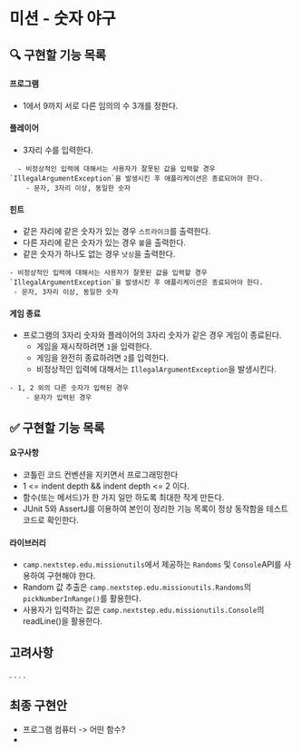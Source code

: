 # 미션 - 숫자 야구

## 🔍 구현할 기능 목록
#### 프로그램  
- 1에서 9까지 서로 다른 임의의 수 3개를 정한다.  
#### 플레이어  
- 3자리 수를 입력한다.
```TEXT
  - 비정상적인 입력에 대해서는 사용자가 잘못된 값을 입력할 경우 `IllegalArgumentException`을 발생시킨 후 애플리케이션은 종료되어야 한다.
    - 문자, 3자리 이상, 동일한 숫자  
```

#### 힌트
- 같은 자리에 같은 숫자가 있는 경우 `스트라이크`를 출력한다.  
- 다른 자리에 같은 숫자가 있는 경우 `볼`을 출력한다.  
- 같은 숫자가 하나도 없는 경우 `낫싱`을 출력한다.
```TEXT
- 비정상적인 입력에 대해서는 사용자가 잘못된 값을 입력할 경우 `IllegalArgumentException`을 발생시킨 후 애플리케이션은 종료되어야 한다.
 - 문자, 3자리 이상, 동일한 숫자
```

#### 게임 종료
- 프로그램의 3자리 숫자와 플레이어의 3자리 숫자가 같은 경우 게임이 종료된다.
  - 게임을 재시작하려면 `1`을 입력한다.
  - 게임을 완전히 종료하려면 `2`를 입력한다.
  - 비정상적인 입력에 대해서는 `IllegalArgumentException`을 발생시킨다.
```TEXT
- 1, 2 외의 다른 숫자가 입력된 경우
    - 문자가 입력된 경우
```


## ✅ 구현할 기능 목록
#### 요구사항
- 코틀린 코드 컨벤션을 지키면서 프로그래밍한다  
- 1 <= indent depth && indent depth <= 2 이다.  
- 함수(또는 메서드)가 한 가지 일만 하도록 최대한 작게 만든다.
- JUnit 5와 AssertJ를 이용하여 본인이 정리한 기능 목록이 정상 동작함을 테스트 코드로 확인한다.
#### 라이브러리  
-  `camp.nextstep.edu.missionutils`에서 제공하는 `Randoms` 및 `Console`API를 사용하여 구현해야 한다.
  - Random 값 추출은 `camp.nextstep.edu.missionutils.Randoms`의 `pickNumberInRange()`를 활용한다.
  - 사용자가 입력하는 값은 `camp.nextstep.edu.missionutils.Console`의 readLine()을 활용한다.

## 고려사항
.
.
.
.  

## 최종 구현안
- 프로그램 컴퓨터 -> 어떤 함수?
- 